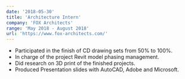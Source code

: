 ```yaml
---
date: '2018-05-30'
title: 'Architecture Intern'
company: 'FOX Architects'
range: 'May 2018 - August 2018'
url: 'https://www.fox-architects.com/'
---
```


- Participated in the finish of CD drawing sets from 50% to 100%.
- In charge of the project Revit model phasing management.
- Did research on 3D print of the finished projects.
- Produced Presentation slides with AutoCAD, Adobe and Microsoft.
